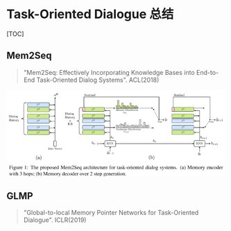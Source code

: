 # Task-Oriented Dialogue 总结

[TOC]

## Mem2Seq

> "Mem2Seq: Effectively Incorporating Knowledge Bases into End-to-End Task-Oriented Dialog Systems". ACL(2018) 

![Mem2Seq-Arch](./images/Mem2Seq-Arch.png)

## GLMP

> "Global-to-local Memory Pointer Networks for Task-Oriented Dialogue". ICLR(2019)

